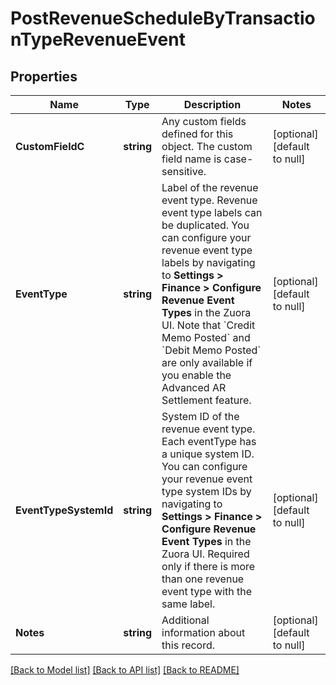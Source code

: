 # PostRevenueScheduleByTransactionTypeRevenueEvent

## Properties
Name | Type | Description | Notes
------------ | ------------- | ------------- | -------------
**CustomFieldC** | **string** | Any custom fields defined for this object. The custom field name is case-sensitive.  | [optional] [default to null]
**EventType** | **string** | Label of the revenue event type. Revenue event type labels can be duplicated. You can configure your revenue event type labels by navigating to **Settings &gt; Finance &gt; Configure Revenue Event Types** in the Zuora UI.  Note that &#x60;Credit Memo Posted&#x60; and &#x60;Debit Memo Posted&#x60; are only available if you enable the Advanced AR Settlement feature.  | [optional] [default to null]
**EventTypeSystemId** | **string** | System ID of the revenue event type. Each eventType has a unique system ID. You can configure your revenue event type system IDs by navigating to **Settings &gt; Finance &gt; Configure Revenue Event Types** in the Zuora UI.  Required only if there is more than one revenue event type with the same label.  | [optional] [default to null]
**Notes** | **string** | Additional information about this record.  | [optional] [default to null]

[[Back to Model list]](../README.md#documentation-for-models) [[Back to API list]](../README.md#documentation-for-api-endpoints) [[Back to README]](../README.md)


